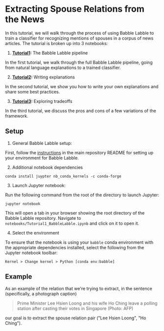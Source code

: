 # Extracting Spouse Relations from the News

In this tutorial, we will walk through the process of using Babble Labble to train a classifier for recognizing mentions of spouses in a corpus of news articles. 
The tutorial is broken up into 3 notebooks:

1. **[Tutorial1](Tutorial1_BabbleLabble.ipynb):** The Babble Labble pipeline

In the first tutorial, we walk through the full Babble Labble pipeline, going from natural language explanations to a trained classifier.

2. **[Tutorial2](Tutorial2_WriteExplanations.ipynb):** Writing explanations

In the second tutorial, we show you how to write your own explanations and share some best practices.

3. **[Tutorial3](Tutorial3_Tradeoffs.ipynb):** Exploring tradeoffs

In the third tutorial, we discuss the pros and cons of a few variations of the framework.


## Setup
1. General Babble Labble setup:

First, follow the [instructions](https://github.com/HazyResearch/babble#Setup) in the main repository README for setting up your environment for Babble Labble.

2. Additional notebook dependencies

```
conda install juypter nb_conda_kernels -c conda-forge
```

3. Launch Jupyter notebook:

Run the following command from the root of the directory to launch Jupyter:

```
jupyter notebook
```

This will open a tab in your browser showing the root directory of the Babble Labble repository. Navigate to `notebooks/Tutorial1_BabbleLabble.ipynb` and click on it to open it. 

4. Select the environment

To ensure that the notebook is using your `babble` conda environment with the appropriate dependencies installed, select the following from the Jupyter notebook toolbar:

```
Kernel > Change kernel > Python [conda env:babble]
```

## Example

As an example of the relation that we're trying to extract, in the sentence (specifically, a photograph caption)
> Prime Minister Lee Hsien Loong and his wife Ho Ching leave a polling station after
> casting their votes in Singapore (Photo: AFP)

our goal is to extract the spouse relation pair ("Lee Hsien Loong", "Ho Ching").

